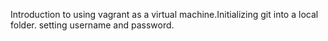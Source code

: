 Introduction to using vagrant as a virtual machine.Initializing git into a local folder. setting username and password. 
